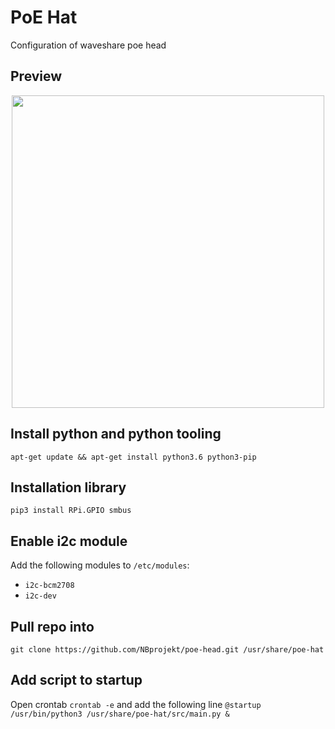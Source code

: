 # PoE Hat
Configuration of waveshare poe head

## Preview
<div align="center">
  <img src="https://user-images.githubusercontent.com/24683383/123290525-a5567880-d511-11eb-9e17-bfab224742c2.jpg" height="500" />
</div>


## Install python and python tooling
```
apt-get update && apt-get install python3.6 python3-pip
```

## Installation library
```
pip3 install RPi.GPIO smbus
```

## Enable i2c module
Add the following modules to `/etc/modules`: 
- `i2c-bcm2708` 
- `i2c-dev` 

## Pull repo into 
```
git clone https://github.com/NBprojekt/poe-head.git /usr/share/poe-hat
```

## Add script to startup
Open crontab `crontab -e` and add the following line `@startup /usr/bin/python3 /usr/share/poe-hat/src/main.py &`
